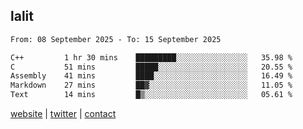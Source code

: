 ## lalit

<!--START_SECTION:waka-->

```txt
From: 08 September 2025 - To: 15 September 2025

C++         1 hr 30 mins    █████████░░░░░░░░░░░░░░░░   35.98 %
C           51 mins         █████░░░░░░░░░░░░░░░░░░░░   20.55 %
Assembly    41 mins         ████░░░░░░░░░░░░░░░░░░░░░   16.49 %
Markdown    27 mins         ██▓░░░░░░░░░░░░░░░░░░░░░░   11.05 %
Text        14 mins         █▒░░░░░░░░░░░░░░░░░░░░░░░   05.61 %
```

<!--END_SECTION:waka-->

[website](https://lalit.sh) | [twitter](https://x.com/@lalitcodes) | [contact](https://lalit.sh/contact)
